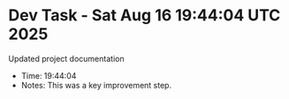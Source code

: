 # Dev Task - Sat Aug 16 19:44:04 UTC 2025
Updated project documentation
- Time: 19:44:04
- Notes: This was a key improvement step.
